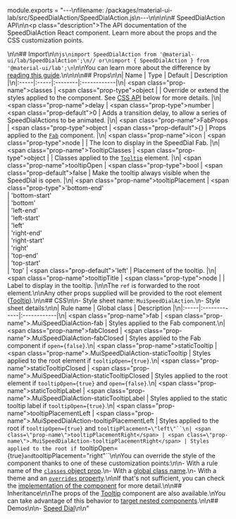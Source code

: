 module.exports = "---\nfilename: /packages/material-ui-lab/src/SpeedDialAction/SpeedDialAction.js\n---\n\n<!--- This documentation is automatically generated, do not try to edit it. -->\n\n# SpeedDialAction API\n\n<p class=\"description\">The API documentation of the SpeedDialAction React component. Learn more about the props and the CSS customization points.</p>\n\n## Import\n\n```js\nimport SpeedDialAction from '@material-ui/lab/SpeedDialAction';\n// or\nimport { SpeedDialAction } from '@material-ui/lab';\n```\n\nYou can learn more about the difference by [reading this guide](/guides/minimizing-bundle-size/).\n\n\n\n## Props\n\n| Name | Type | Default | Description |\n|:-----|:-----|:--------|:------------|\n| <span class=\"prop-name\">classes</span> | <span class=\"prop-type\">object</span> |  | Override or extend the styles applied to the component. See [CSS API](#css) below for more details. |\n| <span class=\"prop-name\">delay</span> | <span class=\"prop-type\">number</span> | <span class=\"prop-default\">0</span> | Adds a transition delay, to allow a series of SpeedDialActions to be animated. |\n| <span class=\"prop-name\">FabProps</span> | <span class=\"prop-type\">object</span> | <span class=\"prop-default\">{}</span> | Props applied to the [`Fab`](/api/fab/) component. |\n| <span class=\"prop-name\">icon</span> | <span class=\"prop-type\">node</span> |  | The Icon to display in the SpeedDial Fab. |\n| <span class=\"prop-name\">TooltipClasses</span> | <span class=\"prop-type\">object</span> |  | Classes applied to the [`Tooltip`](/api/tooltip/) element. |\n| <span class=\"prop-name\">tooltipOpen</span> | <span class=\"prop-type\">bool</span> | <span class=\"prop-default\">false</span> | Make the tooltip always visible when the SpeedDial is open. |\n| <span class=\"prop-name\">tooltipPlacement</span> | <span class=\"prop-type\">'bottom-end'<br>&#124;&nbsp;'bottom-start'<br>&#124;&nbsp;'bottom'<br>&#124;&nbsp;'left-end'<br>&#124;&nbsp;'left-start'<br>&#124;&nbsp;'left'<br>&#124;&nbsp;'right-end'<br>&#124;&nbsp;'right-start'<br>&#124;&nbsp;'right'<br>&#124;&nbsp;'top-end'<br>&#124;&nbsp;'top-start'<br>&#124;&nbsp;'top'</span> | <span class=\"prop-default\">'left'</span> | Placement of the tooltip. |\n| <span class=\"prop-name\">tooltipTitle</span> | <span class=\"prop-type\">node</span> |  | Label to display in the tooltip. |\n\nThe `ref` is forwarded to the root element.\n\nAny other props supplied will be provided to the root element ([Tooltip](/api/tooltip/)).\n\n## CSS\n\n- Style sheet name: `MuiSpeedDialAction`.\n- Style sheet details:\n\n| Rule name | Global class | Description |\n|:-----|:-------------|:------------|\n| <span class=\"prop-name\">fab</span> | <span class=\"prop-name\">.MuiSpeedDialAction-fab</span> | Styles applied to the Fab component.\n| <span class=\"prop-name\">fabClosed</span> | <span class=\"prop-name\">.MuiSpeedDialAction-fabClosed</span> | Styles applied to the Fab component if `open={false}`.\n| <span class=\"prop-name\">staticTooltip</span> | <span class=\"prop-name\">.MuiSpeedDialAction-staticTooltip</span> | Styles applied to the root element if `tooltipOpen={true}`.\n| <span class=\"prop-name\">staticTooltipClosed</span> | <span class=\"prop-name\">.MuiSpeedDialAction-staticTooltipClosed</span> | Styles applied to the root element if `tooltipOpen={true}` and `open={false}`.\n| <span class=\"prop-name\">staticTooltipLabel</span> | <span class=\"prop-name\">.MuiSpeedDialAction-staticTooltipLabel</span> | Styles applied to the static tooltip label if `tooltipOpen={true}`.\n| <span class=\"prop-name\">tooltipPlacementLeft</span> | <span class=\"prop-name\">.MuiSpeedDialAction-tooltipPlacementLeft</span> | Styles applied to the root if `tooltipOpen={true}` and `tooltipPlacement=\"left\"``\n| <span class=\"prop-name\">tooltipPlacementRight</span> | <span class=\"prop-name\">.MuiSpeedDialAction-tooltipPlacementRight</span> | Styles applied to the root if `tooltipOpen={true}` and `tooltipPlacement=\"right\"``\n\nYou can override the style of the component thanks to one of these customization points:\n\n- With a rule name of the [`classes` object prop](/customization/components/#overriding-styles-with-classes).\n- With a [global class name](/customization/components/#overriding-styles-with-global-class-names).\n- With a theme and an [`overrides` property](/customization/globals/#css).\n\nIf that's not sufficient, you can check the [implementation of the component](https://github.com/Foso/material-ui/blob/master/packages/material-ui-lab/src/SpeedDialAction/SpeedDialAction.js) for more detail.\n\n## Inheritance\n\nThe props of the [Tooltip](/api/tooltip/) component are also available.\nYou can take advantage of this behavior to [target nested components](/guides/api/#spread).\n\n## Demos\n\n- [Speed Dial](/components/speed-dial/)\n\n"